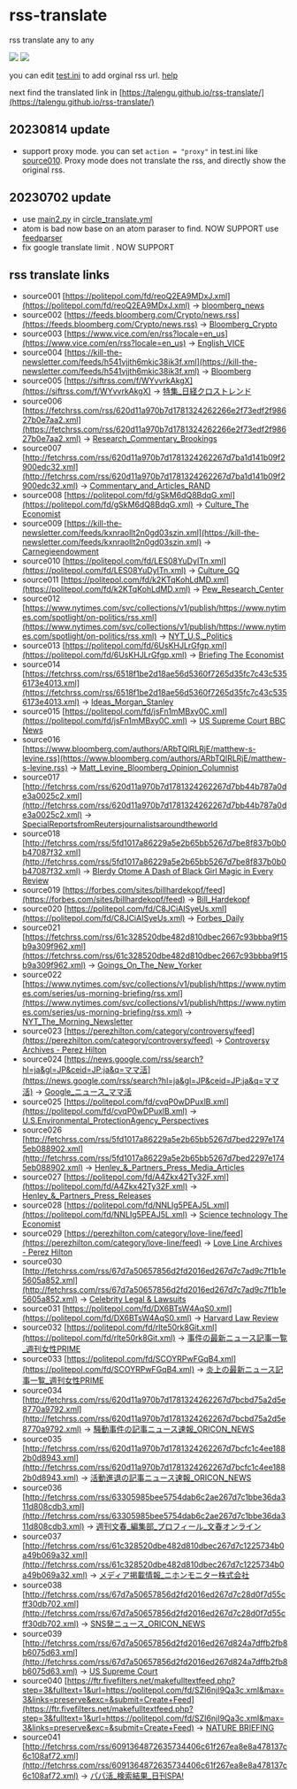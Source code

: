 # rss-translate

rss translate any to any

![](https://github.com/ueui/rss-translate/workflows/circle_translate/badge.svg)
![](https://github.com/ueui/rss-translate/workflows/Deploy/badge.svg)

you can edit [test.ini](https://github.com/ueui/rss-translate/edit/main/test.ini) to add orginal rss url. [help](https://github.com/ueui/rss/issues/2)

next find the translated link in [https://talengu.github.io/rss-translate/](https://talengu.github.io/rss-translate/)

## 20230814 update
- support proxy mode. you can set `action = "proxy"` in test.ini like [source010](https://github.com/ueui/rss-translate/blob/f6648c5262f4fa0926310dbe43fff820bf727ac7/test.ini#L67).
 Proxy mode does not translate the rss, and directly show the original rss.

## 20230702 update 
- use [main2.py](https://github.com/ueui/rss-translate/blob/main/main2.py) in [circle_translate.yml](https://github.com/ueui/rss-translate/blob/aeb61bc36eb1a22fd003677b5209291cf7cb4a87/.github/workflows/circle_translate.yml#L38)
- atom is bad now base on an atom paraser to find. NOW SUPPORT
        use [feedparser](https://pythonhosted.org/feedparser/)
- fix google translate limit . NOW SUPPORT

## rss translate links

 - source001 [https://politepol.com/fd/reoQ2EA9MDxJ.xml](https://politepol.com/fd/reoQ2EA9MDxJ.xml) -> [bloomberg_news](rss/bloomberg_news)
 - source002 [https://feeds.bloomberg.com/Crypto/news.rss](https://feeds.bloomberg.com/Crypto/news.rss) -> [Bloomberg_Crypto](rss/Bloomberg_Crypto)
 - source003 [https://www.vice.com/en/rss?locale=en_us](https://www.vice.com/en/rss?locale=en_us) -> [English_VICE](rss/English_VICE)
 - source004 [https://kill-the-newsletter.com/feeds/h541vjjth6mkic38ik3f.xml](https://kill-the-newsletter.com/feeds/h541vjjth6mkic38ik3f.xml) -> [Bloomberg](rss/Bloomberg)
 - source005 [https://siftrss.com/f/WYvvrkAkgX](https://siftrss.com/f/WYvvrkAkgX) -> [特集_日経クロストレンド](rss/%E7%89%B9%E9%9B%86_%E6%97%A5%E7%B5%8C%E3%82%AF%E3%83%AD%E3%82%B9%E3%83%88%E3%83%AC%E3%83%B3%E3%83%89)
 - source006 [https://fetchrss.com/rss/620d11a970b7d1781324262266e2f73edf2f98627b0e7aa2.xml](https://fetchrss.com/rss/620d11a970b7d1781324262266e2f73edf2f98627b0e7aa2.xml) -> [Research_Commentary_Brookings](rss/Research_Commentary_Brookings)
 - source007 [http://fetchrss.com/rss/620d11a970b7d1781324262267d7ba1d141b09f2900edc32.xml](http://fetchrss.com/rss/620d11a970b7d1781324262267d7ba1d141b09f2900edc32.xml) -> [Commentary_and_Articles_RAND](rss/Commentary_and_Articles_RAND)
 - source008 [https://politepol.com/fd/gSkM6dQ8BdqG.xml](https://politepol.com/fd/gSkM6dQ8BdqG.xml) -> [Culture_The Economist](rss/Culture_The%20Economist)
 - source009 [https://kill-the-newsletter.com/feeds/kxnraollt2n0gd03szin.xml](https://kill-the-newsletter.com/feeds/kxnraollt2n0gd03szin.xml) -> [Carnegieendowment](rss/Carnegieendowment)
 - source010 [https://politepol.com/fd/LES08YuDyITn.xml](https://politepol.com/fd/LES08YuDyITn.xml) -> [Culture_GQ](rss/Culture_GQ)
 - source011 [https://politepol.com/fd/k2KTqKohLdMD.xml](https://politepol.com/fd/k2KTqKohLdMD.xml) -> [Pew_Research_Center](rss/Pew_Research_Center)
 - source012 [https://www.nytimes.com/svc/collections/v1/publish/https://www.nytimes.com/spotlight/on-politics/rss.xml](https://www.nytimes.com/svc/collections/v1/publish/https://www.nytimes.com/spotlight/on-politics/rss.xml) -> [NYT_U.S._Politics](rss/NYT_U.S._Politics)
 - source013 [https://politepol.com/fd/6UsKHJLrGfgp.xml](https://politepol.com/fd/6UsKHJLrGfgp.xml) -> [Briefing The Economist](rss/Briefing%20The%20Economist)
 - source014 [https://fetchrss.com/rss/6518f1be2d18ae56d5360f7265d35fc7c43c5356173e4013.xml](https://fetchrss.com/rss/6518f1be2d18ae56d5360f7265d35fc7c43c5356173e4013.xml) -> [Ideas_Morgan_Stanley](rss/Ideas_Morgan_Stanley)
 - source015 [https://politepol.com/fd/jsFn1mMBxy0C.xml](https://politepol.com/fd/jsFn1mMBxy0C.xml) -> [US Supreme Court BBC News](rss/US%20Supreme%20Court%20BBC%20News)
 - source016 [https://www.bloomberg.com/authors/ARbTQlRLRjE/matthew-s-levine.rss](https://www.bloomberg.com/authors/ARbTQlRLRjE/matthew-s-levine.rss) -> [Matt_Levine_Bloomberg_Opinion_Columnist](rss/Matt_Levine_Bloomberg_Opinion_Columnist)
 - source017 [http://fetchrss.com/rss/620d11a970b7d1781324262267d7bb44b787a0de3a0025c2.xml](http://fetchrss.com/rss/620d11a970b7d1781324262267d7bb44b787a0de3a0025c2.xml) -> [SpecialReportsfromReutersjournalistsaroundtheworld](rss/SpecialReportsfromReutersjournalistsaroundtheworld)
 - source018 [http://fetchrss.com/rss/5fd1017a86229a5e2b65bb5267d7be8f837b0b0b47087f32.xml](http://fetchrss.com/rss/5fd1017a86229a5e2b65bb5267d7be8f837b0b0b47087f32.xml) -> [Blerdy Otome A Dash of Black Girl Magic in Every Review](rss/Blerdy%20Otome%20A%20Dash%20of%20Black%20Girl%20Magic%20in%20Every%20Review)
 - source019 [https://forbes.com/sites/billhardekopf/feed](https://forbes.com/sites/billhardekopf/feed) -> [Bill_Hardekopf](rss/Bill_Hardekopf)
 - source020 [https://politepol.com/fd/C8JCiAISyeUs.xml](https://politepol.com/fd/C8JCiAISyeUs.xml) -> [Forbes_Daily](rss/Forbes_Daily)
 - source021 [https://fetchrss.com/rss/61c328520dbe482d810dbec2667c93bbba9f15b9a309f962.xml](https://fetchrss.com/rss/61c328520dbe482d810dbec2667c93bbba9f15b9a309f962.xml) -> [Goings_On_The_New_Yorker](rss/Goings_On_The_New_Yorker)
 - source022 [https://www.nytimes.com/svc/collections/v1/publish/https://www.nytimes.com/series/us-morning-briefing/rss.xml](https://www.nytimes.com/svc/collections/v1/publish/https://www.nytimes.com/series/us-morning-briefing/rss.xml) -> [NYT_The_Morning_Newsletter](rss/NYT_The_Morning_Newsletter)
 - source023 [https://perezhilton.com/category/controversy/feed](https://perezhilton.com/category/controversy/feed) -> [Controversy Archives - Perez Hilton](rss/Controversy%20Archives%20-%20Perez%20Hilton)
 - source024 [https://news.google.com/rss/search?hl=ja&gl=JP&ceid=JP:ja&q=ママ活](https://news.google.com/rss/search?hl=ja&gl=JP&ceid=JP:ja&q=ママ活) -> [Google_ニュース_ママ活](rss/Google_%E3%83%8B%E3%83%A5%E3%83%BC%E3%82%B9_%E3%83%9E%E3%83%9E%E6%B4%BB)
 - source025 [https://politepol.com/fd/cvqP0wDPuxlB.xml](https://politepol.com/fd/cvqP0wDPuxlB.xml) -> [U.S.Environmental_ProtectionAgency_Perspectives](rss/U.S.Environmental_ProtectionAgency_Perspectives)
 - source026 [http://fetchrss.com/rss/5fd1017a86229a5e2b65bb5267d7bed2297e1745eb088902.xml](http://fetchrss.com/rss/5fd1017a86229a5e2b65bb5267d7bed2297e1745eb088902.xml) -> [Henley_&_Partners_Press_Media_Articles](rss/Henley_%26_Partners_Press_Media_Articles)
 - source027 [https://politepol.com/fd/A4Zkx42Ty32F.xml](https://politepol.com/fd/A4Zkx42Ty32F.xml) -> [Henley_&_Partners_Press_Releases](rss/Henley_%26_Partners_Press_Releases)
 - source028 [https://politepol.com/fd/NNLIg5PEAJ5L.xml](https://politepol.com/fd/NNLIg5PEAJ5L.xml) -> [Science technology The Economist](rss/Science%20technology%20The%20Economist)
 - source029 [https://perezhilton.com/category/love-line/feed](https://perezhilton.com/category/love-line/feed) -> [Love Line Archives - Perez Hilton](rss/Love%20Line%20Archives%20-%20Perez%20Hilton)
 - source030 [http://fetchrss.com/rss/67d7a50657856d2fd2016ed267d7c7ad9c7f1b1e5605a852.xml](http://fetchrss.com/rss/67d7a50657856d2fd2016ed267d7c7ad9c7f1b1e5605a852.xml) -> [Celebrity Legal & Lawsuits](rss/Celebrity%20Legal%20%26%20Lawsuits)
 - source031 [https://politepol.com/fd/DX6BTsW4AqS0.xml](https://politepol.com/fd/DX6BTsW4AqS0.xml) -> [Harvard Law Review](rss/Harvard%20Law%20Review)
 - source032 [https://politepol.com/fd/rlte50rk8Git.xml](https://politepol.com/fd/rlte50rk8Git.xml) -> [事件の最新ニュース記事一覧_週刊女性PRIME](rss/%E4%BA%8B%E4%BB%B6%E3%81%AE%E6%9C%80%E6%96%B0%E3%83%8B%E3%83%A5%E3%83%BC%E3%82%B9%E8%A8%98%E4%BA%8B%E4%B8%80%E8%A6%A7_%E9%80%B1%E5%88%8A%E5%A5%B3%E6%80%A7PRIME)
 - source033 [https://politepol.com/fd/SCOYRPwFGqB4.xml](https://politepol.com/fd/SCOYRPwFGqB4.xml) -> [炎上の最新ニュース記事一覧_週刊女性PRIME](rss/%E7%82%8E%E4%B8%8A%E3%81%AE%E6%9C%80%E6%96%B0%E3%83%8B%E3%83%A5%E3%83%BC%E3%82%B9%E8%A8%98%E4%BA%8B%E4%B8%80%E8%A6%A7_%E9%80%B1%E5%88%8A%E5%A5%B3%E6%80%A7PRIME)
 - source034 [http://fetchrss.com/rss/620d11a970b7d1781324262267d7bcbd75a2d5e8770a9792.xml](http://fetchrss.com/rss/620d11a970b7d1781324262267d7bcbd75a2d5e8770a9792.xml) -> [騒動事件の記事ニュース速報_ORICON_NEWS](rss/%E9%A8%92%E5%8B%95%E4%BA%8B%E4%BB%B6%E3%81%AE%E8%A8%98%E4%BA%8B%E3%83%8B%E3%83%A5%E3%83%BC%E3%82%B9%E9%80%9F%E5%A0%B1_ORICON_NEWS)
 - source035 [http://fetchrss.com/rss/620d11a970b7d1781324262267d7bcfc1c4ee1882b0d8943.xml](http://fetchrss.com/rss/620d11a970b7d1781324262267d7bcfc1c4ee1882b0d8943.xml) -> [活動進退の記事ニュース速報_ORICON_NEWS](rss/%E6%B4%BB%E5%8B%95%E9%80%B2%E9%80%80%E3%81%AE%E8%A8%98%E4%BA%8B%E3%83%8B%E3%83%A5%E3%83%BC%E3%82%B9%E9%80%9F%E5%A0%B1_ORICON_NEWS)
 - source036 [http://fetchrss.com/rss/63305985bee5754dab6c2ae267d7c1bbe36da311d808cdb3.xml](http://fetchrss.com/rss/63305985bee5754dab6c2ae267d7c1bbe36da311d808cdb3.xml) -> [週刊文春_編集部_プロフィール_文春オンライン](rss/%E9%80%B1%E5%88%8A%E6%96%87%E6%98%A5_%E7%B7%A8%E9%9B%86%E9%83%A8_%E3%83%97%E3%83%AD%E3%83%95%E3%82%A3%E3%83%BC%E3%83%AB_%E6%96%87%E6%98%A5%E3%82%AA%E3%83%B3%E3%83%A9%E3%82%A4%E3%83%B3)
 - source037 [http://fetchrss.com/rss/61c328520dbe482d810dbec267d7c1225734b0a49b069a32.xml](http://fetchrss.com/rss/61c328520dbe482d810dbec267d7c1225734b0a49b069a32.xml) -> [メディア掲載情報_ニホンモニター株式会社](rss/%E3%83%A1%E3%83%87%E3%82%A3%E3%82%A2%E6%8E%B2%E8%BC%89%E6%83%85%E5%A0%B1_%E3%83%8B%E3%83%9B%E3%83%B3%E3%83%A2%E3%83%8B%E3%82%BF%E3%83%BC%E6%A0%AA%E5%BC%8F%E4%BC%9A%E7%A4%BE)
 - source038 [http://fetchrss.com/rss/67d7a50657856d2fd2016ed267d7c28d0f7d55cff30db702.xml](http://fetchrss.com/rss/67d7a50657856d2fd2016ed267d7c28d0f7d55cff30db702.xml) -> [SNS発ニュース_ORICON_NEWS](rss/SNS%E7%99%BA%E3%83%8B%E3%83%A5%E3%83%BC%E3%82%B9_ORICON_NEWS)
 - source039 [http://fetchrss.com/rss/67d7a50657856d2fd2016ed267d824a7dffb2fb8b6075d63.xml](http://fetchrss.com/rss/67d7a50657856d2fd2016ed267d824a7dffb2fb8b6075d63.xml) -> [US Supreme Court](rss/US%20Supreme%20Court)
 - source040 [https://ftr.fivefilters.net/makefulltextfeed.php?step=3&fulltext=1&url=https://politepol.com/fd/SZI6njI9Qa3c.xml&max=3&links=preserve&exc=&submit=Create+Feed](https://ftr.fivefilters.net/makefulltextfeed.php?step=3&fulltext=1&url=https://politepol.com/fd/SZI6njI9Qa3c.xml&max=3&links=preserve&exc=&submit=Create+Feed) -> [NATURE BRIEFING](rss/NATURE%20BRIEFING)
 - source041 [http://fetchrss.com/rss/6091364872635734406c61f267ea8e8a478137c6c108af72.xml](http://fetchrss.com/rss/6091364872635734406c61f267ea8e8a478137c6c108af72.xml) -> [パパ活_検索結果_日刊SPA!](rss/%E3%83%91%E3%83%91%E6%B4%BB_%E6%A4%9C%E7%B4%A2%E7%B5%90%E6%9E%9C_%E6%97%A5%E5%88%8ASPA%21)
